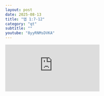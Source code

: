 ```yaml
---
layout: post
date: 2025-08-13
title: "엡 1:7-12"
category: "qt"
subtitle: ""
youtube: "8yyRNMsDVKA"
---
```


<div class="youtube margin-large">
    <iframe src="https://www.youtube.com/embed/8yyRNMsDVKA" title="YouTube video player" frameborder="0" allow="accelerometer; autoplay; clipboard-write; encrypted-media; gyroscope; picture-in-picture; web-share" allowfullscreen></iframe>
</div>

